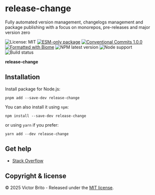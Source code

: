 # release-change

Fully automated version management, changelogs management and package publishing with a focus on monorepos, pre-releases and major version zero

![License: MIT](https://img.shields.io/github/license/release-change/release-change)
[![ESM-only package](https://img.shields.io/badge/package-ESM--only-ffe536)](https://nodejs.org/api/esm.html)
[![Conventional Commits 1.0.0](https://img.shields.io/badge/Conventional%20Commits-1.0.0-%23FE5196?logo=conventionalcommits&logoColor=white)](https://conventionalcommits.org)
[![Formatted with Biome](https://img.shields.io/badge/Formatted_with-Biome-60a5fa?style=flat&logo=biome)](https://biomejs.dev/)
![NPM latest version](https://img.shields.io/npm/v/%40release-change%2Frelease-change/latest)
![Node support](https://img.shields.io/node/v/%40release-change%2Frelease-change)
![Build status](https://img.shields.io/github/actions/workflow/status/release-change/release-change/run-tests.yml)

**release-change**

## Installation

Install package for Node.js:
```
pnpm add --save-dev release-change
```
You can also install it using `npm`:
```
npm install --save-dev release-change
```
or using `yarn` if you prefer:
```
yarn add --dev release-change
```

## Get help

- [Stack Overflow](https://stackoverflow.com/questions/tagged/release-change)

## Copyright & license

© 2025 Victor Brito - Released under the [MIT license](./LICENSE).
